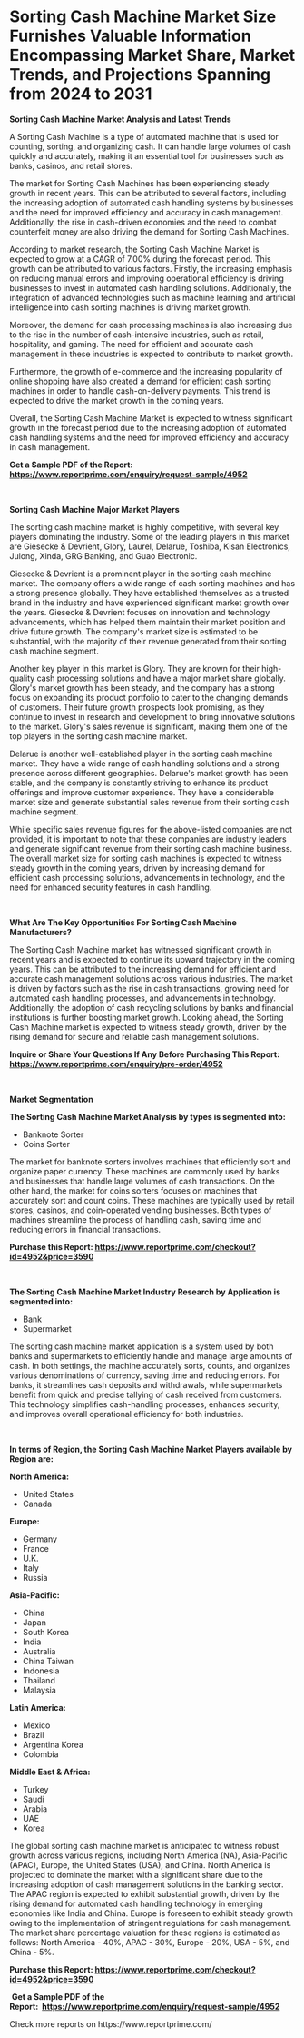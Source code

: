 <p><h1>Sorting Cash Machine Market Size Furnishes Valuable Information Encompassing Market Share, Market Trends, and Projections Spanning from 2024 to 2031</h1></p><p><strong>Sorting Cash Machine Market Analysis and Latest Trends</strong></p>
<p><p>A Sorting Cash Machine is a type of automated machine that is used for counting, sorting, and organizing cash. It can handle large volumes of cash quickly and accurately, making it an essential tool for businesses such as banks, casinos, and retail stores.</p><p>The market for Sorting Cash Machines has been experiencing steady growth in recent years. This can be attributed to several factors, including the increasing adoption of automated cash handling systems by businesses and the need for improved efficiency and accuracy in cash management. Additionally, the rise in cash-driven economies and the need to combat counterfeit money are also driving the demand for Sorting Cash Machines.</p><p>According to market research, the Sorting Cash Machine Market is expected to grow at a CAGR of 7.00% during the forecast period. This growth can be attributed to various factors. Firstly, the increasing emphasis on reducing manual errors and improving operational efficiency is driving businesses to invest in automated cash handling solutions. Additionally, the integration of advanced technologies such as machine learning and artificial intelligence into cash sorting machines is driving market growth.</p><p>Moreover, the demand for cash processing machines is also increasing due to the rise in the number of cash-intensive industries, such as retail, hospitality, and gaming. The need for efficient and accurate cash management in these industries is expected to contribute to market growth.</p><p>Furthermore, the growth of e-commerce and the increasing popularity of online shopping have also created a demand for efficient cash sorting machines in order to handle cash-on-delivery payments. This trend is expected to drive the market growth in the coming years.</p><p>Overall, the Sorting Cash Machine Market is expected to witness significant growth in the forecast period due to the increasing adoption of automated cash handling systems and the need for improved efficiency and accuracy in cash management.</p></p>
<p><strong>Get a Sample PDF of the Report:&nbsp; <a href="https://www.reportprime.com/enquiry/request-sample/4952">https://www.reportprime.com/enquiry/request-sample/4952</a></strong></p>
<p>&nbsp;</p>
<p><strong>Sorting Cash Machine Major Market Players</strong></p>
<p><p>The sorting cash machine market is highly competitive, with several key players dominating the industry. Some of the leading players in this market are Giesecke & Devrient, Glory, Laurel, Delarue, Toshiba, Kisan Electronics, Julong, Xinda, GRG Banking, and Guao Electronic. </p><p>Giesecke & Devrient is a prominent player in the sorting cash machine market. The company offers a wide range of cash sorting machines and has a strong presence globally. They have established themselves as a trusted brand in the industry and have experienced significant market growth over the years. Giesecke & Devrient focuses on innovation and technology advancements, which has helped them maintain their market position and drive future growth. The company's market size is estimated to be substantial, with the majority of their revenue generated from their sorting cash machine segment.</p><p>Another key player in this market is Glory. They are known for their high-quality cash processing solutions and have a major market share globally. Glory's market growth has been steady, and the company has a strong focus on expanding its product portfolio to cater to the changing demands of customers. Their future growth prospects look promising, as they continue to invest in research and development to bring innovative solutions to the market. Glory's sales revenue is significant, making them one of the top players in the sorting cash machine market.</p><p>Delarue is another well-established player in the sorting cash machine market. They have a wide range of cash handling solutions and a strong presence across different geographies. Delarue's market growth has been stable, and the company is constantly striving to enhance its product offerings and improve customer experience. They have a considerable market size and generate substantial sales revenue from their sorting cash machine segment.</p><p>While specific sales revenue figures for the above-listed companies are not provided, it is important to note that these companies are industry leaders and generate significant revenue from their sorting cash machine business. The overall market size for sorting cash machines is expected to witness steady growth in the coming years, driven by increasing demand for efficient cash processing solutions, advancements in technology, and the need for enhanced security features in cash handling.</p></p>
<p>&nbsp;</p>
<p><strong>What Are The Key Opportunities For Sorting Cash Machine Manufacturers?</strong></p>
<p><p>The Sorting Cash Machine market has witnessed significant growth in recent years and is expected to continue its upward trajectory in the coming years. This can be attributed to the increasing demand for efficient and accurate cash management solutions across various industries. The market is driven by factors such as the rise in cash transactions, growing need for automated cash handling processes, and advancements in technology. Additionally, the adoption of cash recycling solutions by banks and financial institutions is further boosting market growth. Looking ahead, the Sorting Cash Machine market is expected to witness steady growth, driven by the rising demand for secure and reliable cash management solutions.</p></p>
<p><strong>Inquire or Share Your Questions If Any Before Purchasing This Report: <a href="https://www.reportprime.com/enquiry/pre-order/4952">https://www.reportprime.com/enquiry/pre-order/4952</a></strong></p>
<p>&nbsp;</p>
<p><strong>Market Segmentation</strong></p>
<p><strong>The Sorting Cash Machine Market Analysis by types is segmented into:</strong></p>
<p><ul><li>Banknote Sorter</li><li>Coins Sorter</li></ul></p>
<p><p>The market for banknote sorters involves machines that efficiently sort and organize paper currency. These machines are commonly used by banks and businesses that handle large volumes of cash transactions. On the other hand, the market for coins sorters focuses on machines that accurately sort and count coins. These machines are typically used by retail stores, casinos, and coin-operated vending businesses. Both types of machines streamline the process of handling cash, saving time and reducing errors in financial transactions.</p></p>
<p><strong>Purchase this Report:&nbsp;<a href="https://www.reportprime.com/checkout?id=4952&price=3590">https://www.reportprime.com/checkout?id=4952&price=3590</a></strong></p>
<p>&nbsp;</p>
<p><strong>The Sorting Cash Machine Market Industry Research by Application is segmented into:</strong></p>
<p><ul><li>Bank</li><li>Supermarket</li></ul></p>
<p><p>The sorting cash machine market application is a system used by both banks and supermarkets to efficiently handle and manage large amounts of cash. In both settings, the machine accurately sorts, counts, and organizes various denominations of currency, saving time and reducing errors. For banks, it streamlines cash deposits and withdrawals, while supermarkets benefit from quick and precise tallying of cash received from customers. This technology simplifies cash-handling processes, enhances security, and improves overall operational efficiency for both industries.</p></p>
<p>&nbsp;</p>
<p><strong>In terms of Region, the Sorting Cash Machine Market Players available by Region are:</strong></p>
<p>
    <p> <strong> North America: </strong>
        <ul>
            <li>United States</li>
            <li>Canada</li>
        </ul>
        </p> 
    <p> <strong> Europe: </strong>
        <ul>
            <li>Germany</li>
            <li>France</li>
            <li>U.K.</li>
            <li>Italy</li>
            <li>Russia</li>
        </ul>
        </p> 
    <p> <strong> Asia-Pacific: </strong>
        <ul>
            <li>China</li>
            <li>Japan</li>
            <li>South Korea</li>
            <li>India</li>
            <li>Australia</li>
            <li>China Taiwan</li>
            <li>Indonesia</li>
            <li>Thailand</li>
            <li>Malaysia</li>
        </ul>
        </p> 
    <p> <strong> Latin America: </strong>
        <ul>
            <li>Mexico</li>
            <li>Brazil</li>
            <li>Argentina Korea</li>
            <li>Colombia</li>
        </ul>
        </p> 
    <p> <strong> Middle East & Africa: </strong>
        <ul>
            <li>Turkey</li>
            <li>Saudi</li>
            <li>Arabia</li>
            <li>UAE</li>
            <li>Korea</li>
        </ul>
    </p>
    </p>
<p><p>The global sorting cash machine market is anticipated to witness robust growth across various regions, including North America (NA), Asia-Pacific (APAC), Europe, the United States (USA), and China. North America is projected to dominate the market with a significant share due to the increasing adoption of cash management solutions in the banking sector. The APAC region is expected to exhibit substantial growth, driven by the rising demand for automated cash handling technology in emerging economies like India and China. Europe is foreseen to exhibit steady growth owing to the implementation of stringent regulations for cash management. The market share percentage valuation for these regions is estimated as follows: North America - 40%, APAC - 30%, Europe - 20%, USA - 5%, and China - 5%.</p></p>
<p><strong>Purchase this Report: <a href="https://www.reportprime.com/checkout?id=4952&price=3590">https://www.reportprime.com/checkout?id=4952&price=3590</a></strong></p>
<p>&nbsp;<strong>Get a Sample PDF of the Report:&nbsp;&nbsp;<a href="https://www.reportprime.com/enquiry/request-sample/4952">https://www.reportprime.com/enquiry/request-sample/4952</a></strong></p>
<p><strong></strong></p>
<p>Check more reports on https://www.reportprime.com/</p>